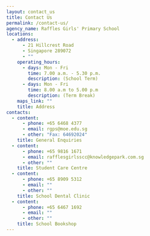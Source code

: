 ```yaml
---
layout: contact_us
title: Contact Us
permalink: /contact-us/
agency_name: Raffles Girls' Primary School
locations:
  - address:
      - 21 Hillcrest Road
      - Singapore 289072
      - ""
    operating_hours:
      - days: Mon - Fri
        time: 7.00 a.m. - 5.30 p.m.
        description: (School Term)
      - days: Mon - Fri
        time: 8.00 a.m to 5.00 p.m
        description: (Term Break)
    maps_link: ""
    title: Address
contacts:
  - content:
      - phone: +65 6468 4377
      - email: rgps@moe.edu.sg
      - other: "Fax: 64692024"
    title: General Enquiries
  - content:
      - phone: +65 9816 1671
      - email: rafflesgirlsscc@knowledgepark.com.sg
      - other: ""
    title: Student Care Centre
  - content:
      - phone: +65 8909 5312
      - email: ""
      - other: ""
    title: School Dental Clinic
  - content:
      - phone: +65 6467 1692
      - email: ""
      - other: ""
    title: School Bookshop
---
```

